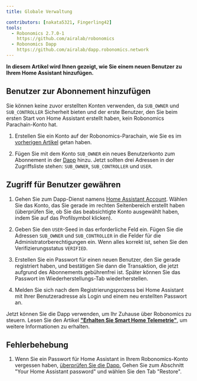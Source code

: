 ```yaml
---
title: Globale Verwaltung

contributors: [nakata5321, Fingerling42]
tools:   
  - Robonomics 2.7.0-1
    https://github.com/airalab/robonomics
  - Robonomics Dapp 
    https://github.com/airalab/dapp.robonomics.network
---
```


**In diesem Artikel wird Ihnen gezeigt, wie Sie einem neuen Benutzer zu Ihrem Home Assistant hinzufügen.**

## Benutzer zur Abonnement hinzufügen

Sie können keine zuvor erstellten Konten verwenden, da `SUB_OWNER` und `SUB_CONTROLLER` Sicherheit bieten und der erste Benutzer, den Sie beim ersten Start von Home Assistant erstellt haben, kein Robonomics Parachain-Konto hat.

1. Erstellen Sie ein Konto auf der Robonomics-Parachain, wie Sie es im [vorherigen Artikel](/docs/sub-activate/) getan haben.

2. Fügen Sie mit dem Konto `SUB_OWNER` ein neues Benutzerkonto zum Abonnement in der [Dapp](https://dapp.robonomics.network/#/subscription/devices) hinzu. Jetzt sollten drei Adressen in der Zugriffsliste stehen: `SUB_OWNER`, `SUB_CONTROLLER` und `USER`.

<robo-wiki-video autoplay loop controls :videos="[{src: 'QmSxzram7CF4SXpVgEyv98XetjYsxNFQY2GY4PfyhJak7H', type:'mp4'}]" />


## Zugriff für Benutzer gewähren

1. Gehen Sie zum Dapp-Dienst namens [Home Assistant Account](https://dapp.robonomics.network/#/home-assistant). Wählen Sie das Konto, das Sie gerade im rechten Seitenbereich erstellt haben (überprüfen Sie, ob Sie das beabsichtigte Konto ausgewählt haben, indem Sie auf das Profilsymbol klicken).

2. Geben Sie den `USER`-Seed in das erforderliche Feld ein. Fügen Sie die Adressen `SUB_OWNER` und `SUB_CONTROLLER` in die Felder für die Administratorberechtigungen ein. Wenn alles korrekt ist, sehen Sie den Verifizierungsstatus `VERIFIED`.

3. Erstellen Sie ein Passwort für einen neuen Benutzer, den Sie gerade registriert haben, und bestätigen Sie dann die Transaktion, die jetzt aufgrund des Abonnements gebührenfrei ist. Später können Sie das Passwort im Wiederherstellungs-Tab wiederherstellen.

4. Melden Sie sich nach dem Registrierungsprozess bei Home Assistant mit Ihrer Benutzeradresse als Login und einem neu erstellten Passwort an.

<robo-wiki-video autoplay loop controls :videos="[{src: 'QmW2TXuwCYXzgcRfEUx4imZU5ZerEzkuD5P53u9g2WnxDh', type:'mp4'}]" />

Jetzt können Sie die Dapp verwenden, um Ihr Zuhause über Robonomics zu steuern. Lesen Sie den Artikel [**"Erhalten Sie Smart Home Telemetrie"**](/docs/smart-home-telemetry/), um weitere Informationen zu erhalten.

## Fehlerbehebung

1. Wenn Sie ein Passwort für Home Assistant in Ihrem Robonomics-Konto vergessen haben, [überprüfen Sie die Dapp.](https://dapp.robonomics.network/#/home-assistant)
Gehen Sie zum Abschnitt "Your Home Assistant password" und wählen Sie den Tab "Restore".
